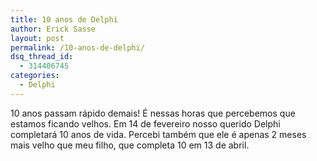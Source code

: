 ```yaml
---
title: 10 anos de Delphi
author: Erick Sasse
layout: post
permalink: /10-anos-de-delphi/
dsq_thread_id:
  - 314406745
categories:
  - Delphi
---
```

10 anos passam r&aacute;pido demais! &Eacute; nessas horas que percebemos que estamos ficando velhos. Em 14 de fevereiro nosso querido Delphi completar&aacute; 10 anos de vida. Percebi tamb&eacute;m que ele &eacute; apenas 2 meses mais velho que meu filho, que completa 10 em 13 de abril.
